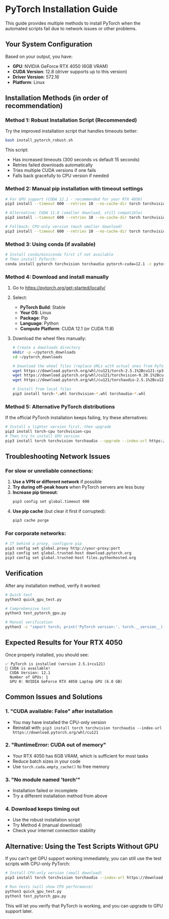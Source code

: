 # PyTorch Installation Guide

This guide provides multiple methods to install PyTorch when the automated scripts fail due to network issues or other problems.

## Your System Configuration

Based on your output, you have:
- **GPU**: NVIDIA GeForce RTX 4050 (6GB VRAM)
- **CUDA Version**: 12.8 (driver supports up to this version)
- **Driver Version**: 572.16
- **Platform**: Linux

## Installation Methods (in order of recommendation)

### Method 1: Robust Installation Script (Recommended)

Try the improved installation script that handles timeouts better:

```bash
bash install_pytorch_robust.sh
```

This script:
- Has increased timeouts (300 seconds vs default 15 seconds)
- Retries failed downloads automatically
- Tries multiple CUDA versions if one fails
- Falls back gracefully to CPU version if needed

### Method 2: Manual pip installation with timeout settings

```bash
# For GPU support (CUDA 12.1 - recommended for your RTX 4050)
pip3 install --timeout 600 --retries 10 --no-cache-dir torch torchvision torchaudio --index-url https://download.pytorch.org/whl/cu121

# Alternative: CUDA 11.8 (smaller download, still compatible)
pip3 install --timeout 600 --retries 10 --no-cache-dir torch torchvision torchaudio --index-url https://download.pytorch.org/whl/cu118

# Fallback: CPU-only version (much smaller download)
pip3 install --timeout 600 --retries 10 --no-cache-dir torch torchvision torchaudio --index-url https://download.pytorch.org/whl/cpu
```

### Method 3: Using conda (if available)

```bash
# Install conda/miniconda first if not available
# Then install PyTorch:
conda install pytorch torchvision torchaudio pytorch-cuda=12.1 -c pytorch -c nvidia
```

### Method 4: Download and install manually

1. Go to https://pytorch.org/get-started/locally/
2. Select:
   - **PyTorch Build**: Stable
   - **Your OS**: Linux
   - **Package**: Pip
   - **Language**: Python
   - **Compute Platform**: CUDA 12.1 (or CUDA 11.8)

3. Download the wheel files manually:
   ```bash
   # Create a downloads directory
   mkdir -p ~/pytorch_downloads
   cd ~/pytorch_downloads
   
   # Download the wheel files (replace URLs with actual ones from PyTorch website)
   wget https://download.pytorch.org/whl/cu121/torch-2.5.1%2Bcu121-cp310-cp310-linux_x86_64.whl
   wget https://download.pytorch.org/whl/cu121/torchvision-0.20.1%2Bcu121-cp310-cp310-linux_x86_64.whl
   wget https://download.pytorch.org/whl/cu121/torchaudio-2.5.1%2Bcu121-cp310-cp310-linux_x86_64.whl
   
   # Install from local files
   pip3 install torch-*.whl torchvision-*.whl torchaudio-*.whl
   ```

### Method 5: Alternative PyTorch distributions

If the official PyTorch installation keeps failing, try these alternatives:

```bash
# Install a lighter version first, then upgrade
pip3 install torch-cpu torchvision-cpu
# Then try to install GPU version
pip3 install torch torchvision torchaudio --upgrade --index-url https://download.pytorch.org/whl/cu121
```

## Troubleshooting Network Issues

### For slow or unreliable connections:

1. **Use a VPN or different network** if possible
2. **Try during off-peak hours** when PyTorch servers are less busy
3. **Increase pip timeout**:
   ```bash
   pip3 config set global.timeout 600
   ```
4. **Use pip cache** (but clear it first if corrupted):
   ```bash
   pip3 cache purge
   ```

### For corporate networks:

```bash
# If behind a proxy, configure pip
pip3 config set global.proxy http://your-proxy:port
pip3 config set global.trusted-host download.pytorch.org
pip3 config set global.trusted-host files.pythonhosted.org
```

## Verification

After any installation method, verify it worked:

```bash
# Quick test
python3 quick_gpu_test.py

# Comprehensive test
python3 test_pytorch_gpu.py

# Manual verification
python3 -c "import torch; print('PyTorch version:', torch.__version__); print('CUDA available:', torch.cuda.is_available())"
```

## Expected Results for Your RTX 4050

Once properly installed, you should see:
```
✅ PyTorch is installed (version 2.5.1+cu121)
🎉 CUDA is available!
  CUDA Version: 12.1
  Number of GPUs: 1
  GPU 0: NVIDIA GeForce RTX 4050 Laptop GPU (6.0 GB)
```

## Common Issues and Solutions

### 1. "CUDA available: False" after installation
- You may have installed the CPU-only version
- Reinstall with: `pip3 install torch torchvision torchaudio --index-url https://download.pytorch.org/whl/cu121`

### 2. "RuntimeError: CUDA out of memory"
- Your RTX 4050 has 6GB VRAM, which is sufficient for most tasks
- Reduce batch sizes in your code
- Use `torch.cuda.empty_cache()` to free memory

### 3. "No module named 'torch'"
- Installation failed or incomplete
- Try a different installation method from above

### 4. Download keeps timing out
- Use the robust installation script
- Try Method 4 (manual download)
- Check your internet connection stability

## Alternative: Using the Test Scripts Without GPU

If you can't get GPU support working immediately, you can still use the test scripts with CPU-only PyTorch:

```bash
# Install CPU-only version (small download)
pip3 install torch torchvision torchaudio --index-url https://download.pytorch.org/whl/cpu

# Run tests (will show CPU performance)
python3 quick_gpu_test.py
python3 test_pytorch_gpu.py
```

This will let you verify that PyTorch is working, and you can upgrade to GPU support later.